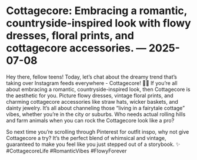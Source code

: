 # Cottagecore: Embracing a romantic, countryside-inspired look with flowy dresses, floral prints, and cottagecore accessories. — 2025-07-08

Hey there, fellow teens! Today, let’s chat about the dreamy trend that’s taking over Instagram feeds everywhere - Cottagecore! 🌿🌸 If you’re all about embracing a romantic, countryside-inspired look, then Cottagecore is the aesthetic for you. Picture flowy dresses, vintage floral prints, and charming cottagecore accessories like straw hats, wicker baskets, and dainty jewelry. It’s all about channeling those 
“living in a fairytale cottage” vibes, whether you’re in the city or suburbs. Who needs actual rolling hills and farm animals when you can rock the Cottagecore look like a pro?

So next time you’re scrolling through Pinterest for outfit inspo, why not give Cottagecore a try? It’s the perfect blend of whimsical and vintage, guaranteed to make you feel like you just stepped out of a storybook. ✨ #CottagecoreLife #RomanticVibes #FlowyForever